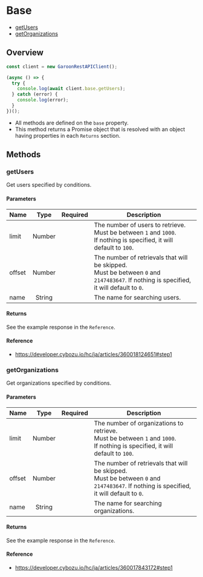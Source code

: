 # Base

- [getUsers](#getusers)
- [getOrganizations](#getorganizations)

## Overview

```ts
const client = new GaroonRestAPIClient();

(async () => {
  try {
    console.log(await client.base.getUsers);
  } catch (error) {
    console.log(error);
  }
})();
```

- All methods are defined on the `base` property.
- This method returns a Promise object that is resolved with an object having properties in each `Returns` section.

## Methods

### getUsers

Get users specified by conditions.

#### Parameters

| Name   |  Type  | Required | Description                                                                                                                                |
| ------ | :----: | :------: | ------------------------------------------------------------------------------------------------------------------------------------------ |
| limit  | Number |          | The number of users to retrieve.<br />Must be between `1` and `1000`.<br />If nothing is specified, it will default to `100`.              |
| offset | Number |          | The number of retrievals that will be skipped.<br />Must be between `0` and `2147483647`. If nothing is specified, it will default to `0`. |
| name   | String |          | The name for searching users.                                                                                                              |

#### Returns

See the example response in the `Reference`.

#### Reference

- https://developer.cybozu.io/hc/ja/articles/360018124651#step1

### getOrganizations

Get organizations specified by conditions.

#### Parameters

| Name   |  Type  | Required | Description                                                                                                                                |
| ------ | :----: | :------: | ------------------------------------------------------------------------------------------------------------------------------------------ |
| limit  | Number |          | The number of organizations to retrieve.<br />Must be between `1` and `1000`.<br />If nothing is specified, it will default to `100`.      |
| offset | Number |          | The number of retrievals that will be skipped.<br />Must be between `0` and `2147483647`. If nothing is specified, it will default to `0`. |
| name   | String |          | The name for searching organizations.                                                                                                      |

#### Returns

See the example response in the `Reference`.

#### Reference

- https://developer.cybozu.io/hc/ja/articles/360017843172#step1
